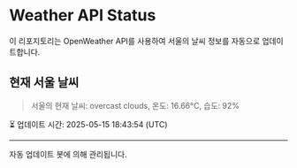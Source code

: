 
# Weather API Status

이 리포지토리는 OpenWeather API를 사용하여 서울의 날씨 정보를 자동으로 업데이트합니다.

## 현재 서울 날씨
> 서울의 현재 날씨: overcast clouds, 온도: 16.66°C, 습도: 92%

⏳ 업데이트 시간: 2025-05-15 18:43:54 (UTC)

---
자동 업데이트 봇에 의해 관리됩니다.
